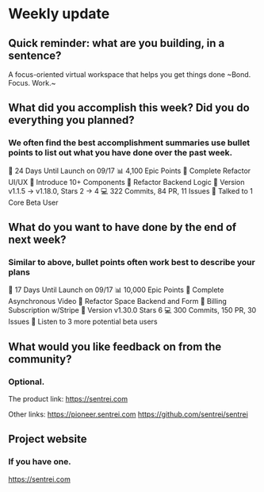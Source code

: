 # Weekly update

## Quick reminder: what are you building, in a sentence?

A focus-oriented virtual workspace that helps you get things done ~Bond. Focus. Work.~

## What did you accomplish this week? Did you do everything you planned?

### We often find the best accomplishment summaries use bullet points to list out what you have done over the past week.

🏁 24 Days Until Launch on 09/17
📊 4,100 Epic Points
💅 Complete Refactor UI/UX
🌈 Introduce 10+ Components
👤 Refactor Backend Logic
🚀 Version v1.1.5 -> v1.18.0, Stars 2 -> 4
💻 322 Commits, 84 PR, 11 Issues
🚗 Talked to 1 Core Beta User

## What do you want to have done by the end of next week?

### Similar to above, bullet points often work best to describe your plans

🏁 17 Days Until Launch on 09/17
📊 10,000 Epic Points
💅 Complete Asynchronous Video
🌈 Refactor Space Backend and Form
👤 Billing Subscription w/Stripe
🚀 Version v1.30.0 Stars 6
💻 300 Commits, 150 PR, 30 Issues
🚗 Listen to 3 more potential beta users

## What would you like feedback on from the community?

### Optional.

The product link:
https://sentrei.com

Other links:
https://pioneer.sentrei.com
https://github.com/sentrei/sentrei

## Project website

### If you have one.

https://sentrei.com

